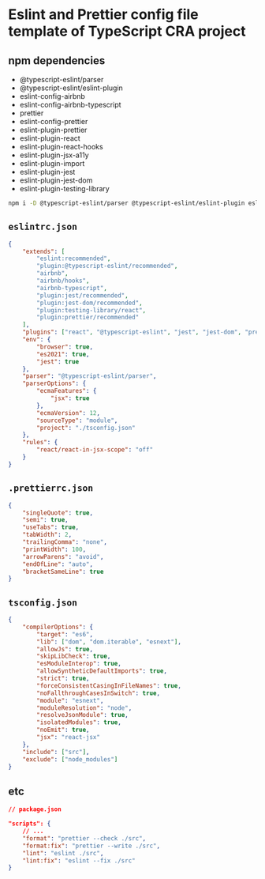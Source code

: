 # Eslint and Prettier config file template of TypeScript CRA project

## npm dependencies

- @typescript-eslint/parser
- @typescript-eslint/eslint-plugin
- eslint-config-airbnb
- eslint-config-airbnb-typescript
- prettier
- eslint-config-prettier
- eslint-plugin-prettier
- eslint-plugin-react
- eslint-plugin-react-hooks
- eslint-plugin-jsx-a11y
- eslint-plugin-import
- eslint-plugin-jest
- eslint-plugin-jest-dom
- eslint-plugin-testing-library

```sh
npm i -D @typescript-eslint/parser @typescript-eslint/eslint-plugin eslint-config-airbnb eslint-config-airbnb-typescript prettier eslint-config-prettier eslint-plugin-prettier eslint-plugin-react eslint-plugin-react-hooks eslint-plugin-jsx-a11y eslint-plugin-import eslint-plugin-jest eslint-plugin-jest-dom eslint-plugin-testing-library
```

## `eslintrc.json`

```json
{
	"extends": [
		"eslint:recommended",
		"plugin:@typescript-eslint/recommended",
		"airbnb",
		"airbnb/hooks",
		"airbnb-typescript",
		"plugin:jest/recommended",
		"plugin:jest-dom/recommended",
		"plugin:testing-library/react",
		"plugin:prettier/recommended"
	],
	"plugins": ["react", "@typescript-eslint", "jest", "jest-dom", "prettier"],
	"env": {
		"browser": true,
		"es2021": true,
		"jest": true
	},
	"parser": "@typescript-eslint/parser",
	"parserOptions": {
		"ecmaFeatures": {
			"jsx": true
		},
		"ecmaVersion": 12,
		"sourceType": "module",
		"project": "./tsconfig.json"
	},
	"rules": {
		"react/react-in-jsx-scope": "off"
	}
}
```

## `.prettierrc.json`

```json
{
	"singleQuote": true,
	"semi": true,
	"useTabs": true,
	"tabWidth": 2,
	"trailingComma": "none",
	"printWidth": 100,
	"arrowParens": "avoid",
	"endOfLine": "auto",
	"bracketSameLine": true
}
```

## `tsconfig.json`

```json
{
	"compilerOptions": {
		"target": "es6",
		"lib": ["dom", "dom.iterable", "esnext"],
		"allowJs": true,
		"skipLibCheck": true,
		"esModuleInterop": true,
		"allowSyntheticDefaultImports": true,
		"strict": true,
		"forceConsistentCasingInFileNames": true,
		"noFallthroughCasesInSwitch": true,
		"module": "esnext",
		"moduleResolution": "node",
		"resolveJsonModule": true,
		"isolatedModules": true,
		"noEmit": true,
		"jsx": "react-jsx"
	},
	"include": ["src"],
	"exclude": ["node_modules"]
}
```

## etc

```json
// package.json

"scripts": {
	// ...
	"format": "prettier --check ./src",
	"format:fix": "prettier --write ./src",
	"lint": "eslint ./src",
	"lint:fix": "eslint --fix ./src"
}
```
